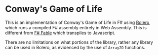 # Conway's Game of Life 

This is an implementation of Conway's Game of Life in F# using [Bolero](https://github.com/fsbolero/Bolero), which runs a compiled F# assembly entirely in Web Assembly. This is different from [F# Fable](https://fable.io) which transpiles to Javascript.

There are no limitations on what portions of the library, rather any library can be used in Bolero, as evidenced by the use of `Array2D` functions.

